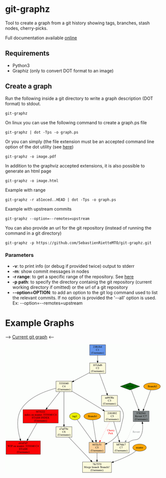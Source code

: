 # git-graphz

Tool to create a graph from a git history showing tags, branches, stash nodes, cherry-picks.

Full documentation available [online](https://sebastienriettemto.github.io/git-graphz/)

## Requirements

* Python3
* Graphiz (only to convert DOT format to an image)

## Create a graph

Run the following inside a git directory to write a graph description (DOT format) to stdout.

    git-graphz

On linux you can use the following command to create a graph.ps file

    git-graphz | dot -Tps -o graph.ps

Or you can simply (the file extension must be an accepted command line option of the dot utility (see [here](https://www.graphviz.org/docs/outputs/))

    git-graphz -o image.pdf

In addition to the graphviz accepted extensions, it is also possible to generate an html page

    git-graphz -o image.html

Example with range

    git-graphz -r a51eced..HEAD | dot -Tps -o graph.ps

Example with upstream commits

    git-graphz --option=--remotes=upstream

You can also provide an url for the git repository (instead of running the command in a git directory)

    git-graphz -p https://github.com/SebastienRietteMTO/git-graphz.git

### Parameters
* **-v**: to print info (or debug if provided twice) output to stderr
* **-m**: show commit messages in nodes
* **-r range**: to get a specific range of the repository. See [here](http://git-scm.com/book/en/Git-Tools-Revision-Selection#Commit-Ranges)
* **-p path**: to specify the directory containig the git repository (current working directory if omitted) or the url of a git repository
* **--option=OPTION**: to add an option to the git log command used to list the relevant commits. If no option is provided the '--all' option is used. Ex: --option=--remotes=upstream

# Example Graphs
--> [Current git graph](current_tree.html) <--


![simple example](docs/example.gif)
